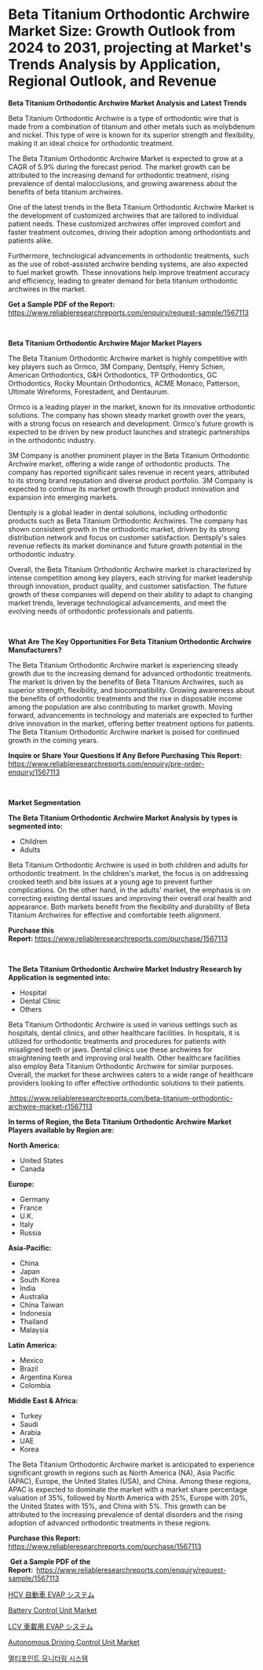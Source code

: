 <p><h1>Beta Titanium Orthodontic Archwire Market Size: Growth Outlook from 2024 to 2031, projecting at Market's Trends Analysis by Application, Regional Outlook, and Revenue</h1></p><p><strong>Beta Titanium Orthodontic Archwire Market Analysis and Latest Trends</strong></p>
<p><p>Beta Titanium Orthodontic Archwire is a type of orthodontic wire that is made from a combination of titanium and other metals such as molybdenum and nickel. This type of wire is known for its superior strength and flexibility, making it an ideal choice for orthodontic treatment.</p><p>The Beta Titanium Orthodontic Archwire Market is expected to grow at a CAGR of 5.9% during the forecast period. The market growth can be attributed to the increasing demand for orthodontic treatment, rising prevalence of dental malocclusions, and growing awareness about the benefits of beta titanium archwires.</p><p>One of the latest trends in the Beta Titanium Orthodontic Archwire Market is the development of customized archwires that are tailored to individual patient needs. These customized archwires offer improved comfort and faster treatment outcomes, driving their adoption among orthodontists and patients alike.</p><p>Furthermore, technological advancements in orthodontic treatments, such as the use of robot-assisted archwire bending systems, are also expected to fuel market growth. These innovations help improve treatment accuracy and efficiency, leading to greater demand for beta titanium orthodontic archwires in the market.</p></p>
<p><strong>Get a Sample PDF of the Report:&nbsp;</strong> <a href="https://www.reliableresearchreports.com/enquiry/request-sample/1567113">https://www.reliableresearchreports.com/enquiry/request-sample/1567113</a></p>
<p>&nbsp;</p>
<p><strong>Beta Titanium Orthodontic Archwire Major Market Players</strong></p>
<p><p>The Beta Titanium Orthodontic Archwire market is highly competitive with key players such as Ormco, 3M Company, Dentsply, Henry Schien, American Orthodontics, G&H Orthodontics, TP Orthodontics, GC Orthodontics, Rocky Mountain Orthodontics, ACME Monaco, Patterson, Ultimate Wireforms, Forestadent, and Dentaurum.</p><p>Ormco is a leading player in the market, known for its innovative orthodontic solutions. The company has shown steady market growth over the years, with a strong focus on research and development. Ormco's future growth is expected to be driven by new product launches and strategic partnerships in the orthodontic industry.</p><p>3M Company is another prominent player in the Beta Titanium Orthodontic Archwire market, offering a wide range of orthodontic products. The company has reported significant sales revenue in recent years, attributed to its strong brand reputation and diverse product portfolio. 3M Company is expected to continue its market growth through product innovation and expansion into emerging markets.</p><p>Dentsply is a global leader in dental solutions, including orthodontic products such as Beta Titanium Orthodontic Archwires. The company has shown consistent growth in the orthodontic market, driven by its strong distribution network and focus on customer satisfaction. Dentsply's sales revenue reflects its market dominance and future growth potential in the orthodontic industry.</p><p>Overall, the Beta Titanium Orthodontic Archwire market is characterized by intense competition among key players, each striving for market leadership through innovation, product quality, and customer satisfaction. The future growth of these companies will depend on their ability to adapt to changing market trends, leverage technological advancements, and meet the evolving needs of orthodontic professionals and patients.</p></p>
<p>&nbsp;</p>
<p><strong>What Are The Key Opportunities For Beta Titanium Orthodontic Archwire Manufacturers?</strong></p>
<p><p>The Beta Titanium Orthodontic Archwire market is experiencing steady growth due to the increasing demand for advanced orthodontic treatments. The market is driven by the benefits of Beta Titanium Archwires, such as superior strength, flexibility, and biocompatibility. Growing awareness about the benefits of orthodontic treatments and the rise in disposable income among the population are also contributing to market growth. Moving forward, advancements in technology and materials are expected to further drive innovation in the market, offering better treatment options for patients. The Beta Titanium Orthodontic Archwire market is poised for continued growth in the coming years.</p></p>
<p><strong>Inquire or Share Your Questions If Any Before Purchasing This Report:</strong> <a href="https://www.reliableresearchreports.com/enquiry/pre-order-enquiry/1567113">https://www.reliableresearchreports.com/enquiry/pre-order-enquiry/1567113</a></p>
<p>&nbsp;</p>
<p><strong>Market Segmentation</strong></p>
<p><strong>The Beta Titanium Orthodontic Archwire Market Analysis by types is segmented into:</strong></p>
<p><ul><li>Children</li><li>Adults</li></ul></p>
<p><p>Beta Titanium Orthodontic Archwire is used in both children and adults for orthodontic treatment. In the children's market, the focus is on addressing crooked teeth and bite issues at a young age to prevent further complications. On the other hand, in the adults' market, the emphasis is on correcting existing dental issues and improving their overall oral health and appearance. Both markets benefit from the flexibility and durability of Beta Titanium Archwires for effective and comfortable teeth alignment.</p></p>
<p><strong>Purchase this Report:&nbsp;</strong><a href="https://www.reliableresearchreports.com/purchase/1567113">https://www.reliableresearchreports.com/purchase/1567113</a></p>
<p>&nbsp;</p>
<p><strong>The Beta Titanium Orthodontic Archwire Market Industry Research by Application is segmented into:</strong></p>
<p><ul><li>Hospital</li><li>Dental Clinic</li><li>Others</li></ul></p>
<p><p>Beta Titanium Orthodontic Archwire is used in various settings such as hospitals, dental clinics, and other healthcare facilities. In hospitals, it is utilized for orthodontic treatments and procedures for patients with misaligned teeth or jaws. Dental clinics use these archwires for straightening teeth and improving oral health. Other healthcare facilities also employ Beta Titanium Orthodontic Archwire for similar purposes. Overall, the market for these archwires caters to a wide range of healthcare providers looking to offer effective orthodontic solutions to their patients.</p></p>
<p><a href="https://www.reliableresearchreports.com/beta-titanium-orthodontic-archwire-market-r1567113">&nbsp;https://www.reliableresearchreports.com/beta-titanium-orthodontic-archwire-market-r1567113</a></p>
<p><strong>In terms of Region, the Beta Titanium Orthodontic Archwire Market Players available by Region are:</strong></p>
<p>
    <p> <strong> North America: </strong>
        <ul>
            <li>United States</li>
            <li>Canada</li>
        </ul>
        </p> 
    <p> <strong> Europe: </strong>
        <ul>
            <li>Germany</li>
            <li>France</li>
            <li>U.K.</li>
            <li>Italy</li>
            <li>Russia</li>
        </ul>
        </p> 
    <p> <strong> Asia-Pacific: </strong>
        <ul>
            <li>China</li>
            <li>Japan</li>
            <li>South Korea</li>
            <li>India</li>
            <li>Australia</li>
            <li>China Taiwan</li>
            <li>Indonesia</li>
            <li>Thailand</li>
            <li>Malaysia</li>
        </ul>
        </p> 
    <p> <strong> Latin America: </strong>
        <ul>
            <li>Mexico</li>
            <li>Brazil</li>
            <li>Argentina Korea</li>
            <li>Colombia</li>
        </ul>
        </p> 
    <p> <strong> Middle East & Africa: </strong>
        <ul>
            <li>Turkey</li>
            <li>Saudi</li>
            <li>Arabia</li>
            <li>UAE</li>
            <li>Korea</li>
        </ul>
    </p>
    </p>
<p><p>The Beta Titanium Orthodontic Archwire market is anticipated to experience significant growth in regions such as North America (NA), Asia Pacific (APAC), Europe, the United States (USA), and China. Among these regions, APAC is expected to dominate the market with a market share percentage valuation of 35%, followed by North America with 25%, Europe with 20%, the United States with 15%, and China with 5%. This growth can be attributed to the increasing prevalence of dental disorders and the rising adoption of advanced orthodontic treatments in these regions.</p></p>
<p><strong>Purchase this Report: </strong><a href="https://www.reliableresearchreports.com/purchase/1567113">https://www.reliableresearchreports.com/purchase/1567113</a></p>
<p>&nbsp;<strong>Get a Sample PDF of the Report:&nbsp;&nbsp;</strong><a href="https://www.reliableresearchreports.com/enquiry/request-sample/1567113">https://www.reliableresearchreports.com/enquiry/request-sample/1567113</a></p>
<p><strong></strong></p>
<p><p><a href="https://github.com/ddwcuskozol07187/Market-Research-Report-List-2/blob/main/858916290936.md">HCV 自動車 EVAP システム</a></p><p><a href="https://issuu.com/reportprime-2/docs/battery-control-unit-market-size-2030.pptx">Battery Control Unit Market</a></p><p><a href="https://github.com/xtkhtofdt934839/Market-Research-Report-List-2/blob/main/761426290935.md">LCV 車載用 EVAP システム</a></p><p><a href="https://issuu.com/reportprime-2/docs/autonomous-driving-control-unit-market-size-2030.p">Autonomous Driving Control Unit Market</a></p><p><a href="https://github.com/vdhdwjyp90142/Market-Research-Report-List-2/blob/main/795274084763.md">멀티포인트 모니터링 시스템</a></p></p>